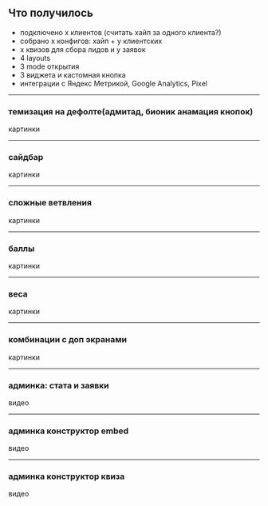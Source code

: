 ## Что получилось

- подключено х клиентов (считать хайп за одного клиента?)
- собрано х конфигов: хайп + у клиентских
- х квизов для сбора лидов и у заявок
- 4 layouts
- 3 mode открытия
- 3 виджета и кастомная кнопка
- интеграции с Яндекс Метрикой, Google Analytics, Pixel

[comment]: <> (очень гибкий движок)

-----

### темизация на дефолте(адмитад, бионик анамация кнопок)

картинки

-----

### сайдбар

картинки

-----

### сложные ветвления

картинки

-----

### баллы

картинки

-----

### веса

картинки

-----

### комбинации с доп экранами

картинки

-----

### админка: стата и заявки

видео

-----

### админка конструктор embed

видео

-----

### админка конструктор квиза

видео
